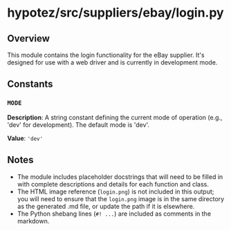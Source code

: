 # hypotez/src/suppliers/ebay/login.py

## Overview

This module contains the login functionality for the eBay supplier.  It's designed for use with a web driver and is currently in development mode.


## Constants

### `MODE`

**Description**:  A string constant defining the current mode of operation (e.g., 'dev' for development).  The default mode is 'dev'.


**Value**: `'dev'`


## Notes

- The module includes placeholder docstrings that will need to be filled in with complete descriptions and details for each function and class.
- The HTML image reference (`login.png`) is not included in this output;  you will need to ensure that the `login.png` image is in the same directory as the generated .md file, or update the path if it is elsewhere.
- The Python shebang lines (`#! ...`) are included as comments in the markdown.